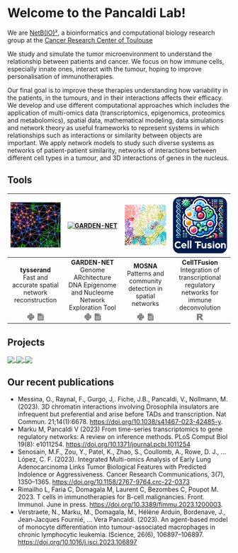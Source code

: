 # Welcome to the Pancaldi Lab!

We are [NetB(IO)²](https://www.crct-inserm.fr/en/netbio2_en/), a bioinformatics and computational biology research group at the [Cancer Research Center of Toulouse](https://www.crct-inserm.fr/en/) 

We study and simulate the tumor microenvironment to understand the relationship between patients and cancer. We focus on how immune cells, especially innate ones, interact with the tumour, hoping to improve personalisation of immunotherapies.

Our final goal is to improve these therapies understanding how variability in the patients, in the tumours, and in their interactions affects their efficacy. We develop and use different computational approaches which includes the application of multi-omics data (transcriptomics, epigenomics, proteomics and metabolomics), spatial data, mathematical modeling, data simulations and network theory as useful frameworks to represent systems in which relationships such as interactions or similarity between objects are important. We apply network models to study such diverse systems as networks of patient-patient similarity, networks of interactions between different cell types in a tumour, and 3D interactions of genes in the nucleus.

## Tools

| [<img alt="tysserand" src="https://raw.githubusercontent.com/VeraPancaldiLab/.github/main/profile/tysserand.png"/>](https://github.com/VeraPancaldiLab/tysserand) | [<img alt="GARDEN-NET" src="https://raw.githubusercontent.com/VeraPancaldiLab/.github/main/profile/garden-net.png" width="200"/>](https://github.com/VeraPancaldiLab/GARDEN-NET) | [<img alt="MOSNA" src="https://raw.githubusercontent.com/VeraPancaldiLab/.github/main/profile/mosna.png" width="200"/>](https://github.com/VeraPancaldiLab/mosna_3DMERFISH) | [<img alt="CellTFusion" src="https://raw.githubusercontent.com/VeraPancaldiLab/.github/main/profile/CTF.png" width="200"/>](https://github.com/VeraPancaldiLab/CellTFusion) | 
| :---: | :---: | :---: | :---: |
| **tysserand** <br> Fast and accurate spatial network reconstruction | **GARDEN-NET** <br> Genome ARchitecture DNA Epigenome and Nucleome Network Exploration Tool | **MOSNA** <br> Patterns and community detection in spatial networks | **CellTFusion** <br> Integration of transcriptional regulatory networks for immune deconvolution |                          
| [<img src="https://raw.githubusercontent.com/VeraPancaldiLab/.github/main/profile/python.svg" height="16">](https://github.com/VeraPancaldiLab/tysserand)&nbsp;&nbsp;[<img src="https://raw.githubusercontent.com/VeraPancaldiLab/.github/main/profile/article.svg" height="16">](https://academic.oup.com/bioinformatics/article/37/21/3989/6313163)|[<img src="https://raw.githubusercontent.com/VeraPancaldiLab/.github/main/profile/python.svg" height="16">](https://github.com/VeraPancaldiLab/GARDEN-NET)&nbsp;&nbsp;[<img src="https://raw.githubusercontent.com/VeraPancaldiLab/.github/main/profile/article.svg" height="16">](https://academic.oup.com/nar/article/48/8/4066/5809158) |[<img src="https://raw.githubusercontent.com/VeraPancaldiLab/.github/main/profile/python.svg" height="16">](https://github.com/VeraPancaldiLab/mosna_3DMERFISH)&nbsp;&nbsp;[<img src="https://raw.githubusercontent.com/VeraPancaldiLab/.github/main/profile/article.svg" height="16">](https://pubmed.ncbi.nlm.nih.gov/36993595/) | [<img src="https://raw.githubusercontent.com/VeraPancaldiLab/.github/main/profile/r.svg" height="16">](https://github.com/VeraPancaldiLab/CellTFusion) |

## Projects

<a href="https://github.com/VeraPancaldiLab/Agent-Based-Model-of-NLC-in-CLL">
  <img align="center" src="https://github-readme-stats.vercel.app/api/pin/?username=VeraPancaldiLab&theme=react&repo=Agent-Based-Model-of-NLC-in-CLL" />
</a>
<a href="https://github.com/VeraPancaldiLab/GEMDeCan_deconvolution">
  <img align="center" src="https://github-readme-stats.vercel.app/api/pin/?username=VeraPancaldiLab&theme=react&repo=GEMDeCan_deconvolution" />
</a>
<a href="https://github.com/VeraPancaldiLab/LungPredict1">
  <img align="center" src="https://github-readme-stats.vercel.app/api/pin/?username=VeraPancaldiLab&theme=react&repo=LungPredict1" />
</a>

## Our recent publications 
- Messina, O., Raynal, F., Gurgo, J,. Fiche, J.B., Pancaldi, V., Nollmann, M. (2023). 3D chromatin interactions involving Drosophila insulators are infrequent but preferential and arise before TADs and transcription.
Nat Commun. 21;14(1):6678. https://doi.org/10.1038/s41467-023-42485-y.
- Marku M, Pancaldi V (2023) From time-series transcriptomics to gene regulatory networks: A review on inference methods. PLoS Comput Biol 19(8): e1011254. https://doi.org/10.1371/journal.pcbi.1011254
- Senosain, M.F., Zou, Y., Patel, K., Zhao, S., Coullomb, A., Rowe, D. J., … López, C. F. (2023). Integrated Multi-omics Analysis of Early Lung Adenocarcinoma Links Tumor Biological Features with Predicted Indolence or Aggressiveness. Cancer Research Communications, 3(7), 1350–1365. https://doi.org/10.1158/2767-9764.crc-22-0373
- Rimailho L, Faria C, Domagala M, Laurent C, Bezombes C, Poupot M. 2023.  T cells in immunotherapies for B-cell malignancies. Front. Immunol. June in press. https://doi.org/10.3389/fimmu.2023.1200003.
- Verstraete, N., Marku, M., Domagala, M., Hélène Arduin, Bordenave, J., Jean‐Jacques Fournié, … Vera Pancaldi. (2023). An agent-based model of monocyte differentiation into tumour-associated macrophages in chronic lymphocytic leukemia. IScience, 26(6), 106897–106897. https://doi.org/10.1016/j.isci.2023.106897
